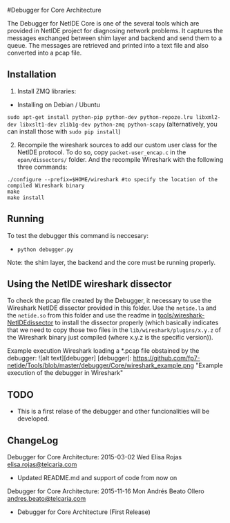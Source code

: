 #Debugger for Core Architecture

The Debugger for NetIDE Core is one of the several tools which are provided in NetIDE project for diagnosing network problems. It captures the messages exchanged between shim layer and backend and send them to a queue. The messages are retrieved and printed into a text file and also converted into a pcap file.


## Installation

1. Install ZMQ libraries:

* Installing on Debian / Ubuntu 

```sudo apt-get install python-pip python-dev python-repoze.lru libxml2-dev libxslt1-dev zlib1g-dev python-zmq python-scapy```
(alternatively, you can install those with ```sudo pip install```)

2. Recompile the wireshark sources to add our custom user class for the NetIDE protocol. To do so, copy ```packet-user_encap.c``` in the ```epan/dissectors/``` folder. And the recompile Wireshark with the following three commands:
```
./configure --prefix=$HOME/wireshark #to specify the location of the compiled Wireshark binary
make
make install
```

## Running

To test the debugger this command is neccesary:
* ```python debugger.py```

Note: the shim layer, the backend and the core must be running properly.

## Using the NetIDE wireshark dissector

To check the pcap file created by the Debugger, it necessary to use the Wireshark NetIDE dissector provided in this folder. Use the ```netide.la``` and the ```netide.so``` from this folder and use the readme in [tools/wireshark-NetIDEdissector](https://github.com/fp7-netide/Tools/tree/master/wireshark-NetIDEdissector) to install the dissector properly (which basically indicates that we need to copy those two files in the ```lib/wireshark/plugins/x.y.z``` of the Wireshark binary just compiled (where x.y.z is the specific version)).

Example execution Wireshark loading a *.pcap file obstained by the debugger:
![alt text][debugger]
[debugger]: https://github.com/fp7-netide/Tools/blob/master/debugger/Core/wireshark_example.png "Example execution of the debugger in Wireshark"

## TODO

* This is a first relase of the debugger and other funcionalities will be developed.


## ChangeLog

Debugger for Core Architecture: 2015-03-02 Wed Elisa Rojas <elisa.rojas@telcaria.com>

   * Updated README.md and support of code from now on

Debugger for Core Architecture: 2015-11-16 Mon Andrés Beato Ollero <andres.beato@telcaria.com>

   * Debugger for Core Architecture (First Release)
